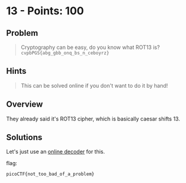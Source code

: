 # 13 - Points: 100

## Problem

> Cryptography can be easy, do you know what ROT13 is? ```cvpbPGS{abg_gbb_onq_bs_n_ceboyrz}```

## Hints

> This can be solved online if you don't want to do it by hand!

## Overview

They already said it's ROT13 cipher, which is basically caesar shifts 13.


## Solutions

Let's just use an [online decoder](https://cryptii.com/pipes/rot13-decoder) for this.

flag:
```
picoCTF{not_too_bad_of_a_problem}
```
